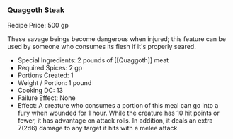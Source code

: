  ### Quaggoth Steak

Recipe Price: 500 gp

These savage beings become dangerous when injured; this feature can be used by someone who consumes its flesh if it's properly seared.

- ﻿﻿Special Ingredients: 2 pounds of [[Quaggoth]] meat
- ﻿﻿Required Spices: 2 gp
- ﻿﻿Portions Created: 1
- ﻿﻿Weight / Portion: 1 pound
- ﻿﻿Cooking DC: 13
- ﻿﻿Failure Effect: None
- ﻿﻿Effect: A creature who consumes a portion of this meal can go into a fury when wounded for 1 hour. While the creature has 10 hit points or fewer, it has advantage on attack rolls. In addition, it deals an extra 7(2d6) damage to any target it hits with a melee attack
